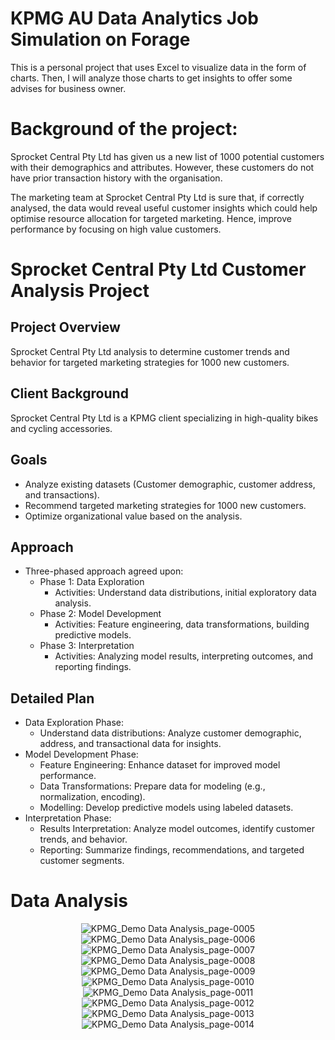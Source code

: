 # KPMG AU Data Analytics Job Simulation on Forage
This is a personal project that uses Excel to visualize data in the form of charts. Then, I will analyze those charts to get insights to offer some advises for business owner.

# Background of the project: 

Sprocket Central Pty Ltd has given us a new list of 1000 potential customers with their demographics and attributes. However, these customers do not have prior transaction history with the organisation. 

The marketing team at Sprocket Central Pty Ltd is sure that, if correctly analysed, the data would reveal useful customer insights which could help optimise resource allocation for targeted marketing. Hence, improve performance by focusing on high value customers.

# Sprocket Central Pty Ltd Customer Analysis Project

## Project Overview
Sprocket Central Pty Ltd analysis to determine customer trends and behavior for targeted marketing strategies for 1000 new customers.

## Client Background
Sprocket Central Pty Ltd is a KPMG client specializing in high-quality bikes and cycling accessories.

## Goals
- Analyze existing datasets (Customer demographic, customer address, and transactions).
- Recommend targeted marketing strategies for 1000 new customers.
- Optimize organizational value based on the analysis.

## Approach
- Three-phased approach agreed upon:
  - Phase 1: Data Exploration
    - Activities: Understand data distributions, initial exploratory data analysis.
  - Phase 2: Model Development
    - Activities: Feature engineering, data transformations, building predictive models.
  - Phase 3: Interpretation
    - Activities: Analyzing model results, interpreting outcomes, and reporting findings.

## Detailed Plan
- Data Exploration Phase:
  - Understand data distributions: Analyze customer demographic, address, and transactional data for insights.
- Model Development Phase:
  - Feature Engineering: Enhance dataset for improved model performance.
  - Data Transformations: Prepare data for modeling (e.g., normalization, encoding).
  - Modelling: Develop predictive models using labeled datasets.
- Interpretation Phase:
  - Results Interpretation: Analyze model outcomes, identify customer trends, and behavior.
  - Reporting: Summarize findings, recommendations, and targeted customer segments.

# Data Analysis

<div align="center">
  
![KPMG_Demo Data Analysis_page-0005](https://github.com/DoanNguyen2001/KPMG_Virtual_Internship/assets/147706017/3827de0b-1f0d-4e10-878e-67e06e149b80)
![KPMG_Demo Data Analysis_page-0006](https://github.com/DoanNguyen2001/KPMG_Virtual_Internship/assets/147706017/2609d25f-4045-4d38-a444-2075ab0e9ced)
![KPMG_Demo Data Analysis_page-0007](https://github.com/DoanNguyen2001/KPMG_Virtual_Internship/assets/147706017/e94f75f2-3261-46f9-9635-5576c2e8e1da)
![KPMG_Demo Data Analysis_page-0008](https://github.com/DoanNguyen2001/KPMG_Virtual_Internship/assets/147706017/37d3711c-15e6-4af3-a8b1-2c7292cd9435)
![KPMG_Demo Data Analysis_page-0009](https://github.com/DoanNguyen2001/KPMG_Virtual_Internship/assets/147706017/df2a611a-86e6-470e-b26c-5b21fe0a09e7)
![KPMG_Demo Data Analysis_page-0010](https://github.com/DoanNguyen2001/KPMG_Virtual_Internship/assets/147706017/90cb93b9-f17c-4ba6-aa6c-9f7c25984ab7)
![KPMG_Demo Data Analysis_page-0011](https://github.com/DoanNguyen2001/KPMG_Virtual_Internship/assets/147706017/b7cb21af-5c37-47fc-9da1-879a2b8f363c)
![KPMG_Demo Data Analysis_page-0012](https://github.com/DoanNguyen2001/KPMG_Virtual_Internship/assets/147706017/0e6f17e5-b933-4378-8757-ac2e7c068032)
![KPMG_Demo Data Analysis_page-0013](https://github.com/DoanNguyen2001/KPMG_Virtual_Internship/assets/147706017/52020d60-0c82-4aca-9726-af857817692e)
![KPMG_Demo Data Analysis_page-0014](https://github.com/DoanNguyen2001/KPMG_Virtual_Internship/assets/147706017/42609095-c186-4eca-b0ba-bc78db62d320)

<div align="justify">  
